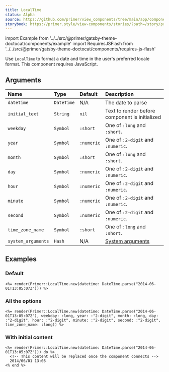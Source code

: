 ```yaml
---
title: LocalTime
status: Alpha
source: https://github.com/primer/view_components/tree/main/app/components/primer/local_time.rb
storybook: https://primer.style/view-components/stories/?path=/story/primer-local-time-component
---
```


import Example from '../../src/@primer/gatsby-theme-doctocat/components/example'
import RequiresJSFlash from '../../src/@primer/gatsby-theme-doctocat/components/requires-js-flash'

<RequiresJSFlash />

<!-- Warning: AUTO-GENERATED file, do not edit. Add code comments to your Ruby instead <3 -->

Use `LocalTime` to format a date and time in the user's preferred locale format. This component requires JavaScript.

## Arguments

| Name | Type | Default | Description |
| :- | :- | :- | :- |
| `datetime` | `DateTime` | N/A | The date to parse |
| `initial_text` | `String` | `nil` | Text to render before component is initialized |
| `weekday` | `Symbol` | `:short` | One of `:long` and `:short`. |
| `year` | `Symbol` | `:numeric` | One of `:2-digit` and `:numeric`. |
| `month` | `Symbol` | `:short` | One of `:long` and `:short`. |
| `day` | `Symbol` | `:numeric` | One of `:2-digit` and `:numeric`. |
| `hour` | `Symbol` | `:numeric` | One of `:2-digit` and `:numeric`. |
| `minute` | `Symbol` | `:numeric` | One of `:2-digit` and `:numeric`. |
| `second` | `Symbol` | `:numeric` | One of `:2-digit` and `:numeric`. |
| `time_zone_name` | `Symbol` | `:short` | One of `:long` and `:short`. |
| `system_arguments` | `Hash` | N/A | [System arguments](/system-arguments) |

## Examples

### Default

<Example src="<local-time datetime='2014-06-01T13:05:07+00:00' weekday='short' year='numeric' month='short' day='numeric' hour='numeric' minute='numeric' second='numeric' time-zone-name='short' data-view-component='true'>June 1, 2014 13:05 +00:00</local-time>" />

```erb
<%= render(Primer::LocalTime.new(datetime: DateTime.parse("2014-06-01T13:05:07Z"))) %>
```

### All the options

<Example src="<local-time datetime='2014-06-01T13:05:07+00:00' weekday='long' year='2-digit' month='long' day='2-digit' hour='2-digit' minute='2-digit' second='2-digit' time-zone-name='long' data-view-component='true'>June 1, 2014 13:05 +00:00</local-time>" />

```erb
<%= render(Primer::LocalTime.new(datetime: DateTime.parse("2014-06-01T13:05:07Z"), weekday: :long, year: :"2-digit", month: :long, day: :"2-digit", hour: :"2-digit", minute: :"2-digit", second: :"2-digit", time_zone_name: :long)) %>
```

### With initial content

<Example src="<local-time datetime='2014-06-01T13:05:07+00:00' weekday='short' year='numeric' month='short' day='numeric' hour='numeric' minute='numeric' second='numeric' time-zone-name='short' data-view-component='true'>June 1, 2014 13:05 +00:00</local-time>" />

```erb
<%= render(Primer::LocalTime.new(datetime: DateTime.parse("2014-06-01T13:05:07Z"))) do %>
  <!-- This content will be replaced once the component connects -->
  2014/06/01 13:05
<% end %>
```
